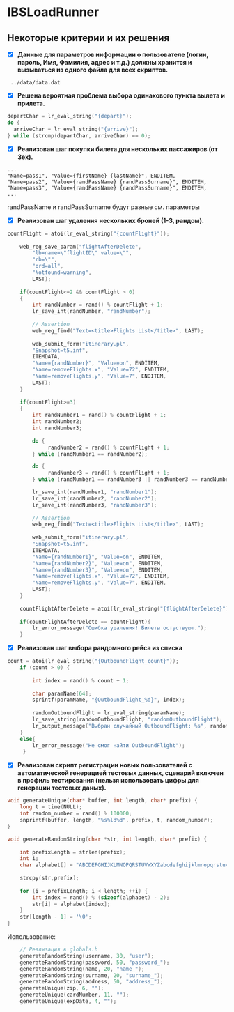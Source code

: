 # IBSLoadRunner

## Некоторые критерии и их решения

- [x] **Данные для параметров информации о пользователе (логин, пароль, Имя,
Фамилия, адрес и т.д.) должны хранится и вызываться из одного файла для
всех скриптов.**

` ../data/data.dat`

- [x] **Решена вероятная проблема выбора одинакового пункта вылета и прилета.**

```c
departChar = lr_eval_string("{depart}");
do {
  arriveChar = lr_eval_string("{arrive}");
} while (strcmp(departChar, arriveChar) == 0);
```

- [x] **Реализован шаг покупки билета для нескольких пассажиров (от 3ех).**

```
...
"Name=pass1", "Value={firstName} {lastName}", ENDITEM, 
"Name=pass2", "Value={randPassName} {randPassSurname}", ENDITEM, 
"Name=pass3", "Value={randPassName} {randPassSurname}", ENDITEM,
...
```
randPassName и randPassSurname будут разные см. параметры

- [x] **Реализован шаг удаления нескольких броней (1-3, рандом).**

```c
countFlight = atoi(lr_eval_string("{countFlight}"));
	
	web_reg_save_param("flightAfterDelete",
   		"lb=name=\"flightID\" value=\"",
		"rb=\"",
        "ord=all",
        "Notfound=warning",
        LAST);
	
	if(countFlight<=2 && countFlight > 0)
	{
		int randNumber = rand() % countFlight + 1;
		lr_save_int(randNumber, "randNumber");
		
		// Assertion
		web_reg_find("Text=<title>Flights List</title>", LAST);
		
		web_submit_form("itinerary.pl",
		"Snapshot=t5.inf",
		ITEMDATA,
		"Name={randNumber}", "Value=on", ENDITEM, 
		"Name=removeFlights.x", "Value=72", ENDITEM,
		"Name=removeFlights.y", "Value=7", ENDITEM,
		LAST);
	}
	
	if(countFlight>=3)
	{
		int randNumber1 = rand() % countFlight + 1;
		int randNumber2;
		int randNumber3;
		
		do {
        	 randNumber2 = rand() % countFlight + 1;
    	} while (randNumber1 == randNumber2);

		do {
        	 randNumber3 = rand() % countFlight + 1;
    	} while (randNumber1 == randNumber3 || randNumber3 == randNumber2);

		lr_save_int(randNumber1, "randNumber1");
		lr_save_int(randNumber2, "randNumber2");
		lr_save_int(randNumber3, "randNumber3");
		
		// Assertion
		web_reg_find("Text=<title>Flights List</title>", LAST);
		
		web_submit_form("itinerary.pl",
		"Snapshot=t5.inf",
		ITEMDATA,
		"Name={randNumber1}", "Value=on", ENDITEM, 
		"Name={randNumber2}", "Value=on", ENDITEM, 
		"Name={randNumber3}", "Value=on", ENDITEM, 
		"Name=removeFlights.x", "Value=72", ENDITEM,
		"Name=removeFlights.y", "Value=7", ENDITEM,
		LAST);
	}
	
	countFlightAfterDelete = atoi(lr_eval_string("{flightAfterDelete}"));
	
	if(countFlightAfterDelete == countFlight){
		lr_error_message("Ошибка удаления! Билеты остуствуют.");
	}
```
- [x] **Реализован шаг выбора рандомного рейса из списка**

```c
count = atoi(lr_eval_string("{OutboundFlight_count}"));
	if (count > 0) {
	
	    int index = rand() % count + 1;
	
	    char paramName[64];
	    sprintf(paramName, "{OutboundFlight_%d}", index);
	
		randomOutboundFlight = lr_eval_string(paramName);
		lr_save_string(randomOutboundFlight, "randomOutboundFlight");
	    lr_output_message("Выбран случайный OutboundFlight: %s", randomOutboundFlight);
	}
	else{
		lr_error_message("Не смог найти OutboundFlight");
	 }

```

- [x] **Реализован скрипт регистрации новых пользователей с автоматической генерацией
тестовых данных, сценарий включен в профиль тестирования (нельзя использовать
цифры для генерации тестовых даных).**

```c
void generateUnique(char* buffer, int length, char* prefix) {
    long t = time(NULL);
    int random_number = rand() % 100000;  
    snprintf(buffer, length, "%s%ld%d", prefix, t, random_number);
}

void generateRandomString(char *str, int length, char* prefix) {
	
	int prefixLength = strlen(prefix);
	int i;
    char alphabet[] = "ABCDEFGHIJKLMNOPQRSTUVWXYZabcdefghijklmnopqrstuvwxyz";
	
    strcpy(str,prefix);
    
    for (i = prefixLength; i < length; ++i) {
        int index = rand() % (sizeof(alphabet) - 2); 
        str[i] = alphabet[index]; 
    }
    str[length - 1] = '\0'; 
}
```
Использование:
```c
	// Реализация в globals.h
	generateRandomString(username, 30, "user");
	generateRandomString(password, 50, "password_");
	generateRandomString(name, 20, "name_");
	generateRandomString(surname, 20, "surname_");
	generateRandomString(address, 50, "address_");
	generateUnique(zip, 6, "");
	generateUnique(cardNumber, 11, "");
	generateUnique(expDate, 4, "");
```


